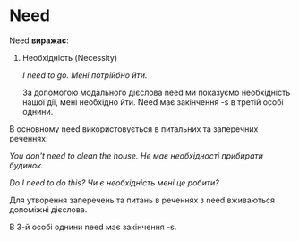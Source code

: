 # Need

<p><span class="p1">Need</span> <b>виражає</b>:</p>

<ol>
<li><span class="p1">Необхiднiсть</span> (Necessity)</li>
<p><i>I need to go. Менi потрiйбно йти.</i></p>
<p>За допомогою модального дiєслова <span class="p2">need</span> ми показуємо необхiднiсть нашої дiї, менi необхiдно йти. <span class="p2">Need</span> має закiнчення -s в третiй особi однини.</p>
</ol>

<p>В основному <span class="p2">need</span> використовується в питальних та заперечних реченнях:</p>

<p><i>You don't need to clean the house. Не має необхідності прибирати будинок.</i></p>

<p><i>Do I need to do this? Чи є необхідність мені це робити?</i></p>

<p>Для утворення заперечень та питань в реченнях з <span class="p2">need</span> вживаються допоміжні дієслова.</p>

<p>В 3-й особі однини <span class="p2">need</span> має закінчення -s.</p>